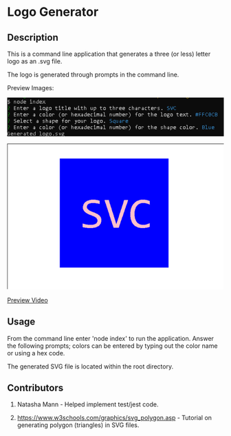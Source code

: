 # Logo Generator

## Description

This is a command line application that generates a three (or less) letter logo as an .svg file.

The logo is generated through prompts in the command line.

Preview Images:

![Command_Line](./assets/preview1.png)

![SVG_Result](./assets/preview2.png)

[Preview Video](https://drive.google.com/file/d/1YsFLW_rtCb3AmepBuuWbSZT6W6Hac6IA/view)

## Usage

From the command line enter 'node index' to run the application. Answer the following prompts; colors can be entered by typing out the color name or using a hex code.

The generated SVG file is located within the root directory.

## Contributors

1. Natasha Mann - Helped implement test/jest code.

2. https://www.w3schools.com/graphics/svg_polygon.asp - Tutorial on generating polygon (triangles) in SVG files.
